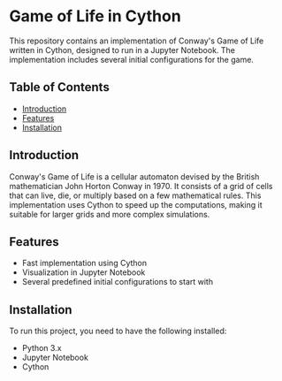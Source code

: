 # Game of Life in Cython

This repository contains an implementation of Conway's Game of Life written in Cython, designed to run in a Jupyter Notebook. The implementation includes several initial configurations for the game.

## Table of Contents

- [Introduction](#introduction)
- [Features](#features)
- [Installation](#installation)

## Introduction

Conway's Game of Life is a cellular automaton devised by the British mathematician John Horton Conway in 1970. It consists of a grid of cells that can live, die, or multiply based on a few mathematical rules. This implementation uses Cython to speed up the computations, making it suitable for larger grids and more complex simulations.

## Features

- Fast implementation using Cython
- Visualization in Jupyter Notebook
- Several predefined initial configurations to start with

## Installation

To run this project, you need to have the following installed:

- Python 3.x
- Jupyter Notebook
- Cython
